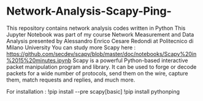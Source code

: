 # Network-Analysis-Scapy-Ping-
This repository contains network analysis codes written in Python
This Jupyter Notebook was part of my course Network Measurement and Data Analysis presented by Alessandro Enrico Cesare Redondi at Politecnico di Milano University
You can study more Scapy here :
https://github.com/secdev/scapy/blob/master/doc/notebooks/Scapy%20in%2015%20minutes.ipynb
Scapy is a powerful Python-based interactive packet manipulation program and library. It can be used to forge or decode packets for a wide number of protocols, send them on the wire, capture them, match requests and replies, and much more.

For installation :
!pip install --pre scapy[basic]
!pip install pythonping


